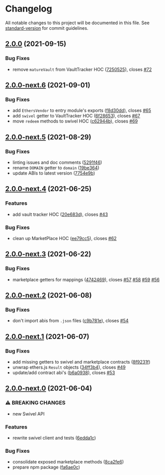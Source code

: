 # Changelog

All notable changes to this project will be documented in this file. See [standard-version](https://github.com/conventional-changelog/standard-version) for commit guidelines.

## [2.0.0](https://github.com/Swivel-Finance/swivel-js/compare/v2.0.0-next.6...v2.0.0) (2021-09-15)


### Bug Fixes

* remove `matureVault` from VaultTracker HOC ([7250525](https://github.com/Swivel-Finance/swivel-js/commit/7250525681f7a8a6afa4a566a01b8cee97a85f76)), closes [#72](https://github.com/Swivel-Finance/swivel-js/issues/72)

## [2.0.0-next.6](https://github.com/Swivel-Finance/swivel-js/compare/v2.0.0-next.5...v2.0.0-next.6) (2021-09-01)


### Bug Fixes

* add `EthersVendor` to entry module's exports ([f8d30dd](https://github.com/Swivel-Finance/swivel-js/commit/f8d30dd79d6052821a8d462f96dc1f8182827fee)), closes [#65](https://github.com/Swivel-Finance/swivel-js/issues/65)
* add `swivel` getter to VaultTracker HOC ([6f28653](https://github.com/Swivel-Finance/swivel-js/commit/6f286537b1e5aef0ee89c92717b86e5d274de99f)), closes [#67](https://github.com/Swivel-Finance/swivel-js/issues/67)
* move `redeem` methods to swivel HOC ([c62944b](https://github.com/Swivel-Finance/swivel-js/commit/c62944b8387e726374ad14529a699d3aafb233b0)), closes [#69](https://github.com/Swivel-Finance/swivel-js/issues/69)

## [2.0.0-next.5](https://github.com/Swivel-Finance/swivel-js/compare/v2.0.0-next.4...v2.0.0-next.5) (2021-08-29)


### Bug Fixes

* linting issues and doc comments ([5291f46](https://github.com/Swivel-Finance/swivel-js/commit/5291f46b90605f36eea7a22313b66de859b91245))
* rename `DOMAIN` getter to `domain` ([19be364](https://github.com/Swivel-Finance/swivel-js/commit/19be36487fa0a61336f2fa8e29d39e9764d45664))
* update ABIs to latest version ([7754e9b](https://github.com/Swivel-Finance/swivel-js/commit/7754e9bdba1935ef52d1f63121922aeac660082f))

## [2.0.0-next.4](https://github.com/Swivel-Finance/swivel-js/compare/v2.0.0-next.3...v2.0.0-next.4) (2021-06-25)


### Features

* add vault tracker HOC ([20e683d](https://github.com/Swivel-Finance/swivel-js/commit/20e683d4fc627b530ede5aafd5a70a84a2f36a51)), closes [#43](https://github.com/Swivel-Finance/swivel-js/issues/43)


### Bug Fixes

* clean up MarketPlace HOC ([ee79cc5](https://github.com/Swivel-Finance/swivel-js/commit/ee79cc55a78ac9841fe3117373fe1fdafffdc937)), closes [#62](https://github.com/Swivel-Finance/swivel-js/issues/62)

## [2.0.0-next.3](https://github.com/Swivel-Finance/swivel-js/compare/v2.0.0-next.2...v2.0.0-next.3) (2021-06-22)


### Bug Fixes

* marketplace getters for mappings ([4742469](https://github.com/Swivel-Finance/swivel-js/commit/4742469fd8548c7c0100fdf25313fb6bca13a816)), closes [#57](https://github.com/Swivel-Finance/swivel-js/issues/57) [#58](https://github.com/Swivel-Finance/swivel-js/issues/58) [#59](https://github.com/Swivel-Finance/swivel-js/issues/59) [#56](https://github.com/Swivel-Finance/swivel-js/issues/56)

## [2.0.0-next.2](https://github.com/Swivel-Finance/swivel-js/compare/v2.0.0-next.1...v2.0.0-next.2) (2021-06-08)


### Bug Fixes

* don't import abis from `.json` files ([c9b781e](https://github.com/Swivel-Finance/swivel-js/commit/c9b781e151a187ce317615cfa01feb94978a2eeb)), closes [#54](https://github.com/Swivel-Finance/swivel-js/issues/54)

## [2.0.0-next.1](https://github.com/Swivel-Finance/swivel-js/compare/v2.0.0-next.0...v2.0.0-next.1) (2021-06-07)


### Bug Fixes

* add missing getters to swivel and marketplace contracts ([8f9231f](https://github.com/Swivel-Finance/swivel-js/commit/8f9231f64b5860f4d06566e0933d06bf13d4788c))
* unwrap ethers.js `Result` objects ([34ff3b4](https://github.com/Swivel-Finance/swivel-js/commit/34ff3b421c2f367f5c53c7846e6bd5ab2bf49b62)), closes [#49](https://github.com/Swivel-Finance/swivel-js/issues/49)
* update/add contract abi's ([b6a0938](https://github.com/Swivel-Finance/swivel-js/commit/b6a09387c5879ec07d3ce8f761900c9579341556)), closes [#53](https://github.com/Swivel-Finance/swivel-js/issues/53)

## [2.0.0-next.0](https://github.com/Swivel-Finance/swivel-js/compare/v1.0.2...v2.0.0-next.0) (2021-06-04)


### ⚠ BREAKING CHANGES

* new Swivel API

### Features

* rewrite swivel client and tests ([6edda1c](https://github.com/Swivel-Finance/swivel-js/commit/6edda1cfa99e3c962790b5d3decc259927492822))


### Bug Fixes

* consolidate exposed marketplace methods ([8ca2fe6](https://github.com/Swivel-Finance/swivel-js/commit/8ca2fe667bda5a536d7004c07b1a33fa9493aa0b))
* prepare npm package ([fa6ae0c](https://github.com/Swivel-Finance/swivel-js/commit/fa6ae0cf7b9ff868c5aa7b0f8864670aa6240b16))
